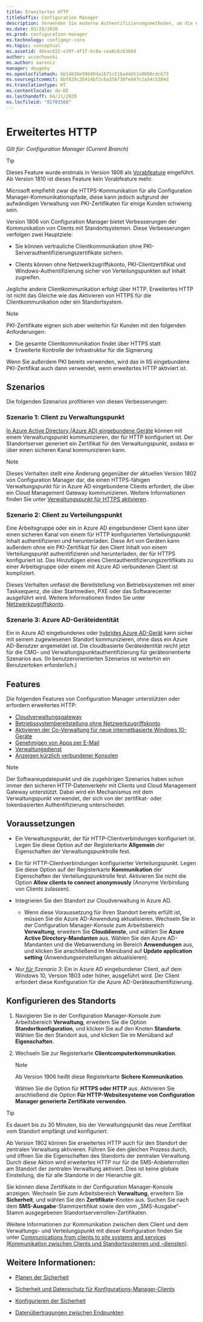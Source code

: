 ```yaml
---
title: Erweitertes HTTP
titleSuffix: Configuration Manager
description: Verwenden Sie moderne Authentifizierungsmethoden, um die Clientkommunikation ohne PKI-Zertifikate zu sichern.
ms.date: 03/28/2020
ms.prod: configuration-manager
ms.technology: configmgr-core
ms.topic: conceptual
ms.assetid: 4deac022-e397-4f1f-bc0a-cea6c6c6368d
author: aczechowski
ms.author: aaroncz
manager: dougeby
ms.openlocfilehash: bb14830e99600da1b71c516a44d51a0090cdc673
ms.sourcegitcommit: bbf820c35414bf2cba356f30fe047c1a34c5384d
ms.translationtype: HT
ms.contentlocale: de-DE
ms.lasthandoff: 04/21/2020
ms.locfileid: "81703568"
---
```

# <a name="enhanced-http"></a>Erweitertes HTTP

*Gilt für: Configuration Manager (Current Branch)*

<!--1356889,1358460-->

> [!Tip]  
> Dieses Feature wurde erstmals in Version 1806 als [Vorabfeature](../../servers/manage/pre-release-features.md) eingeführt. Ab Version 1810 ist dieses Feature kein Vorabfeature mehr.  

Microsoft empfiehlt zwar die HTTPS-Kommunikation für alle Configuration Manager-Kommunikationspfade, diese kann jedoch aufgrund der aufwändigen Verwaltung von PKI-Zertifikaten für einige Kunden schwierig sein.

Version 1806 von Configuration Manager bietet Verbesserungen der Kommunikation von Clients mit Standortsystemen. Diese Verbesserungen verfolgen zwei Hauptziele:  

- Sie können vertrauliche Clientkommunikation ohne PKI-Serverauthentifizierungszertifikate sichern.  

- Clients können ohne Netzwerkzugriffskonto, PKI-Clientzertifikat und Windows-Authentifizierung sicher von Verteilungspunkten auf Inhalt zugreifen.  

Jegliche andere Clientkommunikation erfolgt über HTTP. Erweitertes HTTP ist nicht das Gleiche wie das Aktivieren von HTTPS für die Clientkommunikation oder ein Standortsystem.<!-- SCCMDocs issue #1212 -->

> [!Note]  
> PKI-Zertifikate eignen sich aber weiterhin für Kunden mit den folgenden Anforderungen:  
>
> - Die gesamte Clientkommunikation findet über HTTPS statt  
> - Erweiterte Kontrolle der Infrastruktur für die Signierung
>
> Wenn Sie außerdem PKI bereits verwenden, wird das in IIS eingebundene PKI-Zertifikat auch dann verwendet, wenn erweitertes HTTP aktiviert ist.



## <a name="scenarios"></a><a name="bkmk_scenario"></a> Szenarios

Die folgenden Szenarios profitieren von diesen Verbesserungen:  

### <a name="scenario-1-client-to-management-point"></a><a name="bkmk_scenario1"></a> Szenario 1: Client zu Verwaltungspunkt

<!--1356889-->
[In Azure Active Directory (Azure AD) eingebundene Geräte](/azure/active-directory/devices/concept-azure-ad-join) können mit einem Verwaltungspunkt kommunizieren, der für HTTP konfiguriert ist. Der Standortserver generiert ein Zertifikat für den Verwaltungspunkt, sodass er über einen sicheren Kanal kommunizieren kann.

> [!Note]  
> Dieses Verhalten stellt eine Änderung gegenüber der aktuellen Version 1802 von Configuration Manager dar, die einen HTTPS-fähigen Verwaltungspunkt für in Azure AD eingebundene Clients erfordert, die über ein Cloud Management Gateway kommunizieren. Weitere Informationen finden Sie unter [Verwaltungspunkt für HTTPS aktivieren](../../clients/manage/cmg/certificates-for-cloud-management-gateway.md#bkmk_mphttps).  

### <a name="scenario-2-client-to-distribution-point"></a><a name="bkmk_scenario2"></a> Szenario 2: Client zu Verteilungspunkt

<!--1358228-->
Eine Arbeitsgruppe oder ein in Azure AD eingebundener Client kann über einen sicheren Kanal von einem für HTTP konfigurierten Verteilungspunkt Inhalt authentifizieren und herunterladen. Diese Art von Geräten kann außerdem ohne ein PKI-Zertifikat für den Client Inhalt von einem Verteilungspunkt authentifizieren und herunterladen, der für HTTPS konfiguriert ist. Das Hinzufügen eines Clientauthentifizierungszertifikats zu einer Arbeitsgruppe oder einem mit Azure AD verbundenen Client ist kompliziert.

Dieses Verhalten umfasst die Bereitstellung von Betriebssystemen mit einer Tasksequenz, die über Startmedien, PXE oder das Softwarecenter ausgeführt wird. Weitere Informationen finden Sie unter [Netzwerkzugriffskonto](accounts.md#network-access-account).<!--1358278-->

### <a name="scenario-3-azure-ad-device-identity"></a><a name="bkmk_scenario3"></a> Szenario 3: Azure AD-Geräteidentität

<!--1358460-->
Ein in Azure AD eingebundenes oder [hybrides Azure AD-Gerät](/azure/active-directory/devices/concept-azure-ad-join-hybrid) kann sicher mit seinem zugewiesenen Standort kommunizieren, ohne dass ein Azure AD-Benutzer angemeldet ist. Die cloudbasierte Geräteidentität reicht jetzt für die CMG- und Verwaltungspunktauthentifizierung für geräteorientierte Szenarios aus. (In benutzerorientierten Szenarios ist weiterhin ein Benutzertoken erforderlich.)  


## <a name="features"></a>Features

Die folgenden Features von Configuration Manager unterstützen oder erfordern erweitertes HTTP:

- [Cloudverwaltungsgateway](../../clients/manage/cmg/plan-cloud-management-gateway.md)
- [Betriebssystembereitstellung ohne Netzwerkzugriffskonto](../../../osd/plan-design/planning-considerations-for-automating-tasks.md#enhanced-http)
- [Aktivieren der Co-Verwaltung für neue internetbasierte Windows 10-Geräte](../../../comanage/tutorial-co-manage-new-devices.md)
- [Genehmigen von Apps per E-Mail](../../../apps/deploy-use/app-approval.md#bkmk_email-approve)
- [Verwaltungsdienst](../../../develop/adminservice/overview.md)
- [Anzeigen kürzlich verbundener Konsolen](../../servers/manage/admin-console.md#bkmk_viewconnected)

> [!Note]  
> Der Softwareupdatepunkt und die zugehörigen Szenarios haben schon immer den sicheren HTTP-Datenverkehr mit Clients und Cloud Management Gateway unterstützt. Dabei wird ein Mechanismus mit dem Verwaltungspunkt verwendet, der sich von der zertifikat- oder tokenbasierten Authentifizierung unterscheidet.<!-- SCCMDocs issue #1148 -->


## <a name="prerequisites"></a>Voraussetzungen  

- Ein Verwaltungspunkt, der für HTTP-Clientverbindungen konfiguriert ist. Legen Sie diese Option auf der Registerkarte **Allgemein** der Eigenschaften der Verwaltungspunktrolle fest.  

- Ein für HTTP-Clientverbindungen konfigurierter Verteilungspunkt. Legen Sie diese Option auf der Registerkarte **Kommunikation** der Eigenschaften der Verteilungspunktrolle fest. Aktivieren Sie nicht die Option **Allow clients to connect anonymously** (Anonyme Verbindung von Clients zulassen).  

- Integrieren Sie den Standort zur Cloudverwaltung in Azure AD.  

    - Wenn diese Voraussetzung für Ihren Standort bereits erfüllt ist, müssen Sie die Azure AD-Anwendung aktualisieren. Wechseln Sie in der Configuration Manager-Konsole zum Arbeitsbereich **Verwaltung**, erweitern Sie **Clouddienste**, und wählen Sie **Azure Active Directory-Mandanten** aus. Wählen Sie den Azure AD-Mandanten und die Webanwendung im Bereich **Anwendungen** aus, und klicken Sie anschließend im Menüband auf **Update application setting** (Anwendungseinstellungen aktualisieren).  

- *Nur[ für ](#bkmk_scenario3)Szenario 3*: Ein in Azure AD eingebundener Client, auf dem Windows 10, Version 1803 oder höher, ausgeführt wird. Der Client erfordert diese Konfiguration für die Azure AD-Geräteauthentifizierung.<!-- SCCMDocs issue 1126 -->


## <a name="configure-the-site"></a>Konfigurieren des Standorts

1. Navigieren Sie in der Configuration Manager-Konsole zum Arbeitsbereich **Verwaltung**, erweitern Sie die Option **Standortkonfiguration**, und klicken Sie auf den Knoten **Standorte**. Wählen Sie den Standort aus, und klicken Sie im Menüband auf **Eigenschaften**.  

2. Wechseln Sie zur Registerkarte **Clientcomputerkommunikation**.

    > [!Note]
    > Ab Version 1906 heißt diese Registerkarte **Sichere Kommunikation**.<!-- SCCMDocs#1645 -->  

    Wählen Sie die Option für **HTTPS oder HTTP** aus. Aktivieren Sie anschließend die Option **Für HTTP-Websitesysteme von Configuration Manager generierte Zertifikate verwenden**.

> [!Tip]
> Es dauert bis zu 30 Minuten, bis der Verwaltungspunkt das neue Zertifikat vom Standort empfängt und konfiguriert.

<!--3798957-->
Ab Version 1902 können Sie erweitertes HTTP auch für den Standort der zentralen Verwaltung aktivieren. Führen Sie den gleichen Prozess durch, und öffnen Sie die Eigenschaften des Standorts der zentralen Verwaltung. Durch diese Aktion wird erweitertes HTTP nur für die SMS-Anbieterrollen am Standort der zentralen Verwaltung aktiviert. Dies ist keine globale Einstellung, die für alle Standorte in der Hierarchie gilt.

Sie können diese Zertifikate in der Configuration Manager-Konsole anzeigen. Wechseln Sie zum Arbeitsbereich **Verwaltung**, erweitern Sie **Sicherheit**, und wählen Sie den **Zertifikate**-Knoten aus. Suchen Sie nach dem **SMS-Ausgabe**-Stammzertifikat sowie den vom „SMS-Ausgabe“-Stamm ausgegebenen Standortserverrollen-Zertifikaten.

Weitere Informationen zur Kommunikation zwischen dem Client und dem Verwaltungs- und Verteilungspunkt mit dieser Konfiguration finden Sie unter [Communications from clients to site systems and services (Kommunikation zwischen Clients und Standortsystemen und -diensten)](communications-between-endpoints.md#Planning_Client_to_Site_System).


## <a name="see-also"></a>Weitere Informationen:

- [Planen der Sicherheit](../security/plan-for-security.md)  

- [Sicherheit und Datenschutz für Konfigurations-Manager-Clients](../../clients/deploy/plan/security-and-privacy-for-clients.md)  

- [Konfigurieren der Sicherheit](../security/configure-security.md)  

- [Datenübertragungen zwischen Endpunkten](communications-between-endpoints.md)  
